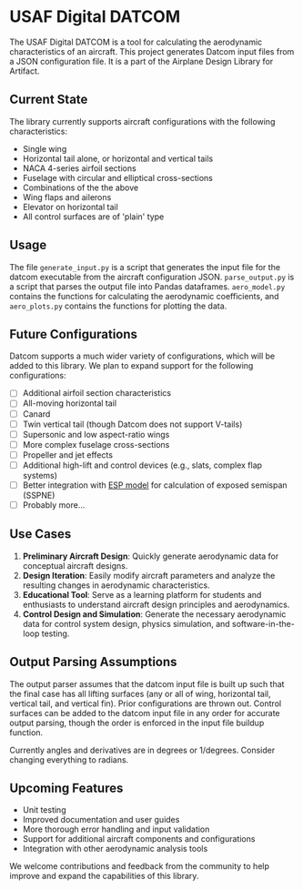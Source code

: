 # USAF Digital DATCOM

The USAF Digital DATCOM is a tool for calculating the aerodynamic characteristics of an aircraft. This project generates Datcom input files from a JSON configuration file. It is a part of the Airplane Design Library for Artifact.

## Current State
The library currently supports aircraft configurations with the following characteristics:

- Single wing
- Horizontal tail alone, or horizontal and vertical tails
- NACA 4-series airfoil sections
- Fuselage with circular and elliptical cross-sections
- Combinations of the the above
- Wing flaps and ailerons
- Elevator on horizontal tail
- All control surfaces are of 'plain' type

## Usage
The file `generate_input.py` is a script that generates the input file for the datcom executable from the aircraft configuration JSON. `parse_output.py` is a script that parses the output file into Pandas dataframes. `aero_model.py` contains the functions for calculating the aerodynamic coefficients, and `aero_plots.py` contains the functions for plotting the data.


## Future Configurations
Datcom supports a much wider variety of configurations, which will be added to this library. We plan to expand support for the following configurations:

- [ ] Additional airfoil section characteristics
- [ ] All-moving horizontal tail
- [ ] Canard
- [ ] Twin vertical tail (though Datcom does not support V-tails)
- [ ] Supersonic and low aspect-ratio wings
- [ ] More complex fuselage cross-sections
- [ ] Propeller and jet effects
- [ ] Additional high-lift and control devices (e.g., slats, complex flap systems)
- [ ] Better integration with [ESP model](../esp) for calculation of exposed semispan (SSPNE)
- [ ] Probably more...

## Use Cases
1. **Preliminary Aircraft Design**: Quickly generate aerodynamic data for conceptual aircraft designs.
2. **Design Iteration**: Easily modify aircraft parameters and analyze the resulting changes in aerodynamic characteristics.
3. **Educational Tool**: Serve as a learning platform for students and enthusiasts to understand aircraft design principles and aerodynamics.
4. **Control Design and Simulation**: Generate the necessary aerodynamic data for control system design, physics simulation, and software-in-the-loop testing.

## Output Parsing Assumptions
The output parser assumes that the datcom input file is built up such that the final case has all lifting surfaces (any or all of wing, horizontal tail, vertical tail, and vertical fin). Prior configurations are thrown out. Control surfaces can be added to the datcom input file in any order for accurate output parsing, though the order is enforced in the input file buildup function.

Currently angles and derivatives are in degrees or 1/degrees. Consider changing everything to radians.

## Upcoming Features
- Unit testing
- Improved documentation and user guides
- More thorough error handling and input validation
- Support for additional aircraft components and configurations
- Integration with other aerodynamic analysis tools

We welcome contributions and feedback from the community to help improve and expand the capabilities of this library.

